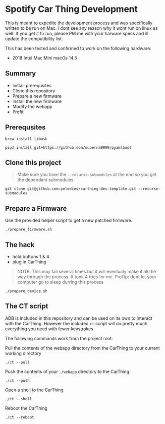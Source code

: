 # Spotify Car Thing Development
This is meant to expedite the development process and was specifically written to be run on Mac. I dont see any reason why it wont run on linux as well. If you get it to run, please PM me with your harware specs and ill update the compatibility list.

This has been tested and confirmed to work on the following hardware:
- 2018 Intel Mac Mini macOs 14.5

## Summary

- Install prerequsites
- Clone this repository
- Prepare a new firmware
- Install the new firmware
- Modify the webapp
- Profit

## Prerequsites
```
brew install libusb
```

```
pip3 install git+https://github.com/superna9999/pyamlboot
```

## Clone this project
> Make sure you have the `--recurse-submodules` at the end so you get the
> dependant submodules.
```
git clone git@github.com:peledies/carthing-dev-template.git --recurse-submodules
```


## Prepare a Firmware
Use the provided helper script to get a new patched firmware.
```
./prepare_firmware.sh
```


## The hack

- hold buttons 1 & 4
- plug in CarThing

> NOTE: This may fail several times but it will eventualy make it all the way
> through the process. It took 4 tries for me. ProTip: dont let your computer
> go to sleep durring this process
```
./prepare_device.sh
```


## The CT script
ADB is included in this repository and can be used on its own to interact with the CarThing. However the included `ct` script will do pretty much everything you need with fewer keystrokes

The following commands work from the project root:

Pull the contents of the webapp directory from the CarThing to your current working directory
```
./ct --pull
```

Push the contents of your `./webapp` directory to the CarThing
```
./ct --push
```

Open a shell to the CarThing
```
./ct --shell
```

Reboot the CarThing
```
./ct --reboot
```